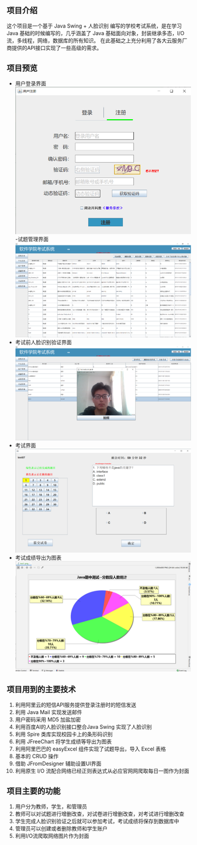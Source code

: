 ## 项目介绍
这个项目是一个基于 Java Swing + 人脸识别 编写的学校考试系统，是在学习 Java 基础的时候编写的，几乎涵盖了 Java 基础面向对象，封装继承多态，I/O 流，多线程，网络，数据库的所有知识。
在此基础之上充分利用了各大云服务厂商提供的API接口实现了一些高级的需求。

## 项目预览
- 用户登录界面
![登录注册界面](src\images\readme_1.png)
-试题管理界面
![试题管理界面](src\images\readme_2.png)
- 考试前人脸识别验证界面
![人脸识别验证界面](src\images\readme_4.png)
- 考试界面
![考试界面](src\images\readme_5.png)
- 考试成绩导出为图表
![考试成绩导出为图表](src\images\readme_6.png)

## 项目用到的主要技术
1. 利用阿里云的短信API服务提供登录注册时的短信发送
2. 利用 Java Mail 实现发送邮件
3. 用户密码采用 MD5 加盐加密
4. 利用百度AI的人脸识别接口整合Java Swing 实现了人脸识别
5. 利用 Spire 类库实现校园卡上的条形码识别
6. 利用 JFreeChart 将学生成绩等导出为图表
7. 利用阿里巴巴的 easyExcel 组件实现了试题导出，导入 Excel 表格
8. 基本的 CRUD 操作
9. 借助 JFromDesigner 辅助设置UI界面
10. 利用原生 I/O 流配合网络已经正则表达式从必应官网网爬取每日一图作为封面

## 项目主要的功能
1. 用户分为教师，学生，和管理员
2. 教师可以对试题进行增删改查，对试卷进行增删改查，对考试进行增删改查
3. 学生完成人脸识别验证之后就可以参加考试，考试成绩将保存到数据库中
4. 管理员可以创建或者删除教师和学生账户
5. 利用I/O流爬取网络图片作为封面
